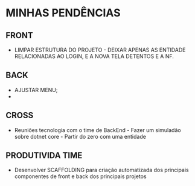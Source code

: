 # MINHAS PENDÊNCIAS


## FRONT
* LIMPAR ESTRUTURA DO PROJETO - DEIXAR APENAS AS ENTIDADE RELACIONADAS AO LOGIN, E A NOVA TELA DETENTOS E A NF.

## BACK
* AJUSTAR MENU;
* 

## CROSS
* Reuniões tecnologia com o time de BackEnd - Fazer um simuladão sobre dotnet core - Partir do zero com uma entidade

## PRODUTIVIDA TIME
* Desenvolver SCAFFOLDING para criação automatizada dos principais componentes de front e back dos principais projetos 